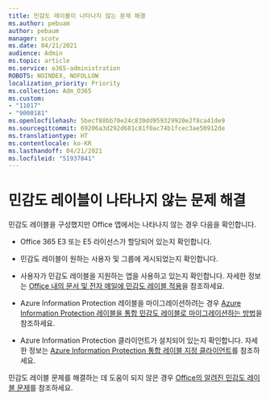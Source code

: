 ```yaml
---
title: 민감도 레이블이 나타나지 않는 문제 해결
ms.author: pebuam
author: pebaum
manager: scotv
ms.date: 04/21/2021
audience: Admin
ms.topic: article
ms.service: o365-administration
ROBOTS: NOINDEX, NOFOLLOW
localization_priority: Priority
ms.collection: Adm_O365
ms.custom:
- "11017"
- "9000181"
ms.openlocfilehash: 5becf88bb70e24c830dd959329920e2f8ca41de9
ms.sourcegitcommit: 69206a3d292d681c81f0ac74b1fcec3ae50912de
ms.translationtype: HT
ms.contentlocale: ko-KR
ms.lasthandoff: 04/21/2021
ms.locfileid: "51937841"
---
```

# <a name="troubleshoot-sensitivity-labels-not-appearing"></a>민감도 레이블이 나타나지 않는 문제 해결

민감도 레이블을 구성했지만 Office 앱에서는 나타나지 않는 경우 다음을 확인합니다.

- Office 365 E3 또는 E5 라이선스가 할당되어 있는지 확인합니다.

- 민감도 레이블이 원하는 사용자 및 그룹에 게시되었는지 확인합니다.

- 사용자가 민감도 레이블을 지원하는 앱을 사용하고 있는지 확인합니다. 자세한 정보는 [Office 내의 문서 및 전자 메일에 민감도 레이블 적용](https://go.microsoft.com/fwlink/?linkid=2106446)을 참조하세요.

- Azure Information Protection 레이블을 마이그레이션하려는 경우 [Azure Information Protection 레이블을 통합 민감도 레이블로 마이그레이션하는 방법](https://go.microsoft.com/fwlink/?linkid=2106056)을 참조하세요.

- Azure Information Protection 클라이언트가 설치되어 있는지 확인합니다. 자세한 정보는 [Azure Information Protection 통합 레이블 지정 클라이언트](https://go.microsoft.com/fwlink/?linkid=2106374)를 참조하세요.

민감도 레이블 문제를 해결하는 데 도움이 되지 않은 경우 [Office의 알려진 민감도 레이블 문제](https://go.microsoft.com/fwlink/?linkid=2106447)를 참조하세요.